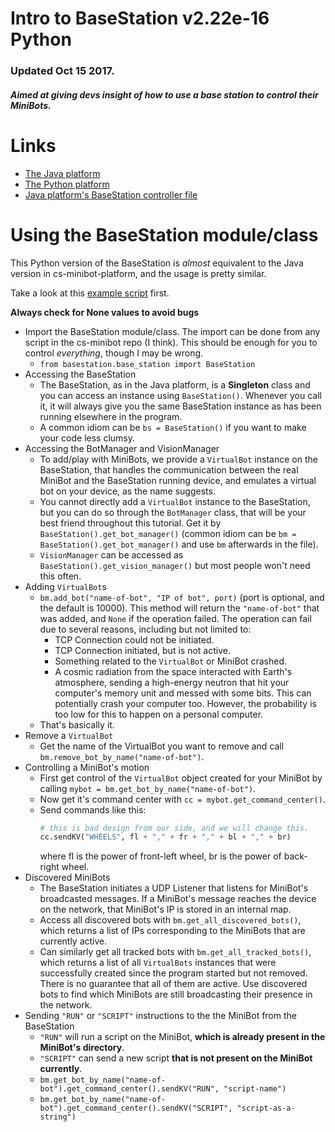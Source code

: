 Intro to BaseStation v2.22e-16 Python
=====================================

### Updated Oct 15 2017.
##### Aimed at giving devs insight of how to use a base station to control their MiniBots.

# Links

* [The Java platform](https://github.com/cornell-cup/cs-minibot-platform)
* [The Python platform](https://github.com/cornell-cup/cs-minibot)
* [Java platform's BaseStation controller file](https://github.com/cornell-cup/cs-minibot-platform/blob/develop/cs-minibot-platform-src/src/main/java/minibot/BaseHTTPInterface.java)

# Using the BaseStation module/class

This Python version of the BaseStation is _almost_ equivalent to the Java version in cs-minibot-platform, and the usage is pretty similar.

Take a look at this [example script](https://github.com/cornell-cup/cs-minibot/blob/basestation/basestation/basestation_test.py) first.

**Always check for None values to avoid bugs**

* Import the BaseStation module/class. The import can be done from any script in the cs-minibot repo (I think). This should be enough for you to control _everything_, though I may be wrong.
  * `from basestation.base_station import BaseStation`
* Accessing the BaseStation
  * The BaseStation, as in the Java platform, is a **Singleton** class and you can access an instance using `BaseStation()`. Whenever you call it, it will always give you the same BaseStation instance as has been running elsewhere in the program.
  * A common idiom can be `bs = BaseStation()` if you want to make your code less clumsy.
* Accessing the BotManager and VisionManager
  * To add/play with MiniBots, we provide a `VirtualBot` instance on the BaseStation, that handles the communication between the real MiniBot and the BaseStation running device, and emulates a virtual bot on your device, as the name suggests.
  * You cannot directly add a `VirtualBot` instance to the BaseStation, but you can do so through the `BotManager` class, that will be your best friend throughout this tutorial. Get it by `BaseStation().get_bot_manager()` (common idiom can be `bm = BaseStation().get_bot_manager()` and use `bm` afterwards in the file).
  * `VisionManager` can be accessed as `BaseStation().get_vision_manager()` but most people won't need this often.
* Adding `VirtualBot`s
  * `bm.add_bot("name-of-bot", "IP of bot", port)` (port is optional, and the default is 10000). This method will return the `"name-of-bot"` that was added, and `None` if the operation failed. The operation can fail due to several reasons, including but not limited to:
    * TCP Connection could not be initiated.
    * TCP Connection initiated, but is not active.
    * Something related to the `VirtualBot` or MiniBot crashed.
    * A cosmic radiation from the space interacted with Earth's atmosphere, sending a high-energy neutron that hit your computer's memory unit and messed with some bits. This can potentially crash your computer too. However, the probability is too low for this to happen on a personal computer.
  * That's basically it.
* Remove a `VirtualBot`
  * Get the name of the VirtualBot you want to remove and call `bm.remove_bot_by_name("name-of-bot")`.
* Controlling a MiniBot's motion
  * First get control of the `VirtualBot` object created for your MiniBot by calling `mybot = bm.get_bot_by_name("name-of-bot")`.
  * Now get it's command center with `cc = mybot.get_command_center()`.
  * Send commands like this:
    ```Python
    # this is bad design from our side, and we will change this.
    cc.sendKV("WHEELS", fl + "," + fr + "," + bl + "," + br)
    ```
    where fl is the power of front-left wheel, br is the power of back-right wheel.
* Discovered MiniBots
  * The BaseStation initiates a UDP Listener that listens for MiniBot's broadcasted messages. If a MiniBot's message reaches the device on the network, that MiniBot's IP is stored in an internal map.
  * Access all discovered bots with `bm.get_all_discovered_bots()`, which returns a list of IPs corresponding to the MiniBots that are currently active.
  * Can similarly get all tracked bots with `bm.get_all_tracked_bots()`, which returns a list of all `VirtualBots` instances that were successfully created since the program started but not removed. There is no guarantee that all of them are active. Use discovered bots to find which MiniBots are still broadcasting their presence in the network.
* Sending `"RUN"` or `"SCRIPT"` instructions to the the MiniBot from the BaseStation
  * `"RUN"` will run a script on the MiniBot, **which is already present in the MiniBot's directory**.
  * `"SCRIPT"` can send a new script **that is not present on the MiniBot currently**.
  * `bm.get_bot_by_name("name-of-bot").get_command_center().sendKV("RUN", "script-name")`
  * `bm.get_bot_by_name("name-of-bot").get_command_center().sendKV("SCRIPT", "script-as-a-string")`
